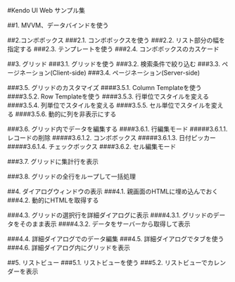 #Kendo UI Web サンプル集

##1. MVVM、データバインドを使う

##2.コンボボックス
###2.1. コンボボックスを使う
###2.2. リスト部分の幅を指定する
###2.3. テンプレートを使う
###2.4. コンボボックスのカスケード

##3. グリッド
###3.1. グリッドを使う
###3.2. 検索条件で絞り込む
###3.3. ページネーション(Client-side)
###3.4. ページネーション(Server-side)

###3.5. グリッドのカスタマイズ
####3.5.1. Column Templateを使う
####3.5.2. Row Templateを使う
####3.5.3. 行単位でスタイルを変える
####3.5.4. 列単位でスタイルを変える
####3.5.5. セル単位でスタイルを変える
####3.5.6. 動的に列を非表示にする

###3.6. グリッド内でデータを編集する
####3.6.1. 行編集モード
#####3.6.1.1. レコードの削除
#####3.6.1.2. コンボボックス
#####3.6.1.3. 日付ピッカー
#####3.6.1.4. チェックボックス
####3.6.2. セル編集モード

###3.7. グリッドに集計行を表示

###3.8. グリッドの全行をループして一括処理


##4. ダイアログウィンドウの表示
###4.1. 親画面のHTMLに埋め込んでおく
###4.2. 動的にHTMLを取得する

###4.3. グリッドの選択行を詳細ダイアログに表示
####4.3.1. グリッドのデータをそのまま表示
####4.3.2. データをサーバーから取得して表示

###4.4. 詳細ダイアログでのデータ編集
###4.5. 詳細ダイアログでタブを使う
###4.6. 詳細ダイアログ内にグリッドを表示

##5. リストビュー
###5.1. リストビューを使う
###5.2. リストビューでカレンダーを表示



